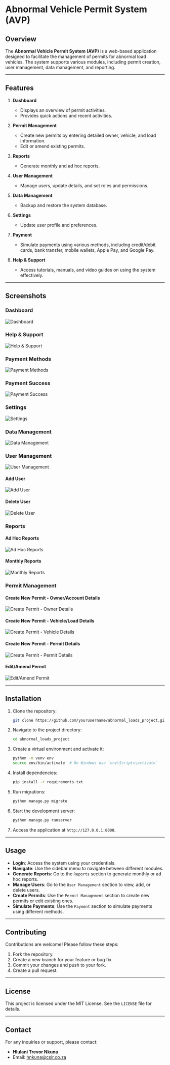 # Abnormal Vehicle Permit System (AVP)

## Overview
The **Abnormal Vehicle Permit System (AVP)** is a web-based application designed to facilitate the management of permits for abnormal load vehicles. The system supports various modules, including permit creation, user management, data management, and reporting.

---

## Features

1. **Dashboard**
   - Displays an overview of permit activities.
   - Provides quick actions and recent activities.

2. **Permit Management**
   - Create new permits by entering detailed owner, vehicle, and load information.
   - Edit or amend existing permits.

3. **Reports**
   - Generate monthly and ad hoc reports.

4. **User Management**
   - Manage users, update details, and set roles and permissions.

5. **Data Management**
   - Backup and restore the system database.

6. **Settings**
   - Update user profile and preferences.

7. **Payment**
   - Simulate payments using various methods, including credit/debit cards, bank transfer, mobile wallets, Apple Pay, and Google Pay.

8. **Help & Support**
   - Access tutorials, manuals, and video guides on using the system effectively.

---

## Screenshots

### Dashboard
![Dashboard](core/screenshots/dashboard.png)

### Help & Support
![Help & Support](core/screenshots/help_support.png)

### Payment Methods
![Payment Methods](core/screenshots/payment_methods.png)

### Payment Success
![Payment Success](core/screenshots/payment_success.png)

### Settings
![Settings](core/screenshots/settings.png)

### Data Management
![Data Management](core/screenshots/data_management.png)

### User Management
![User Management](core/screenshots/user_management.png)

#### Add User
![Add User](core/screenshots/add_user.png)

#### Delete User
![Delete User](core/screenshots/delete_user.png)

### Reports

#### Ad Hoc Reports
![Ad Hoc Reports](core/screenshots/ad_hoc_reports.png)

#### Monthly Reports
![Monthly Reports](core/screenshots/monthly_reports.png)

### Permit Management

#### Create New Permit - Owner/Account Details
![Create Permit - Owner Details](core/screenshots/create_permit_owner.png)

#### Create New Permit - Vehicle/Load Details
![Create Permit - Vehicle Details](core/screenshots/create_permit_vehicle.png)

#### Create New Permit - Permit Details
![Create Permit - Permit Details](core/screenshots/create_permit_details.png)

#### Edit/Amend Permit
![Edit/Amend Permit](core/screenshots/edit_amend_permit.png)

---

## Installation

1. Clone the repository:
   ```bash
   git clone https://github.com/yourusername/abnormal_loads_project.git
   ```

2. Navigate to the project directory:
   ```bash
   cd abnormal_loads_project
   ```

3. Create a virtual environment and activate it:
   ```bash
   python -m venv env
   source env/bin/activate  # On Windows use `env\Scripts\activate`
   ```

4. Install dependencies:
   ```bash
   pip install -r requirements.txt
   ```

5. Run migrations:
   ```bash
   python manage.py migrate
   ```

6. Start the development server:
   ```bash
   python manage.py runserver
   ```

7. Access the application at `http://127.0.0.1:8000`.

---

## Usage

- **Login**: Access the system using your credentials.
- **Navigate**: Use the sidebar menu to navigate between different modules.
- **Generate Reports**: Go to the `Reports` section to generate monthly or ad hoc reports.
- **Manage Users**: Go to the `User Management` section to view, add, or delete users.
- **Create Permits**: Use the `Permit Management` section to create new permits or edit existing ones.
- **Simulate Payments**: Use the `Payment` section to simulate payments using different methods.

---

## Contributing

Contributions are welcome! Please follow these steps:

1. Fork the repository.
2. Create a new branch for your feature or bug fix.
3. Commit your changes and push to your fork.
4. Create a pull request.

---

## License

This project is licensed under the MIT License. See the `LICENSE` file for details.

---

## Contact

For any inquiries or support, please contact:
- **Hlulani Trevor Nkuna**
- Email: [hnkuna@csir.co.za](mailto:hnkuna@csir.co.za)
